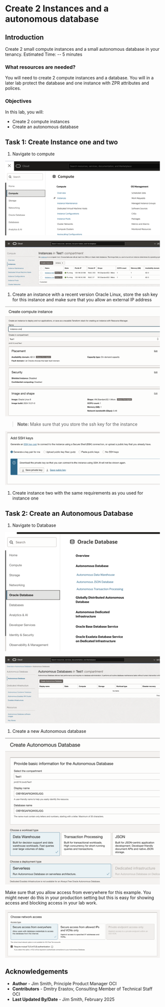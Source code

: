 # Create 2 Instances and a autonomous database

## Introduction

Create 2 small compute instances and a small autonomous database in your tenancy.
Estimated Time: -- 5 minutes

### What resources are needed?

You will need to create 2 compute instances and a database. You will in a later lab protect the database and one instance with ZPR attributes and polices.

### Objectives

In this lab, you will:

* Create 2 compute instances
* Create an autonomous database

## Task 1: Create Instance one and two

1. Navigate to compute

 ![Image alt text](images/nav-compute.png)

 ![Image alt text](images/compute.png)

1. Create an instance with a recent version Oracle Linux, store the ssh key for this instance and make sure that you allow an external IP address

  ![Image alt text](images/create-compute.png)

  > **Note:** Make sure that you store the ssh key for the instance

  ![Image alt text](images/compute-ssh.png)

1. Create instance two with the same requirements as you used for instance one

## Task 2: Create an Autonomous Database

1. Navigate to Database

  ![Image alt text](images/nav-db.png)

  ![Image alt text](images/auto-db.png)

1. Create a new Autonomous database

  ![Image alt text](images/auto-db-create.png)

  Make sure that you allow access from everywhere for this example. You might never do this in your production setting but this is easy for showing access and blocking access in your lab work.

  ![Image alt text](images/auto-db-access.png)

## Acknowledgements

- **Author** - Jim Smith, Principle Product Manager OCI
- **Contributors** - Dmitry Erastov, Consulting Member of Technical Staff OCI
- **Last Updated By/Date** - Jim Smith, February 2025
